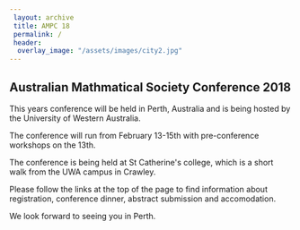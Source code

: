 ```yaml
---
 layout: archive
 title: AMPC 18
 permalink: /
 header:
  overlay_image: "/assets/images/city2.jpg"
---
```


## Australian Mathmatical Society Conference 2018

This years conference will be held in Perth, Australia and is being hosted by the University of Western Australia.

The conference will run from February 13-15th with pre-conference workshops on the 13th.

The conference is being held at St Catherine's college, which is a short walk from the UWA campus in Crawley. 



Please follow the links at the top of the page to find information about registration, conference dinner, abstract submission and accomodation.

We look forward to seeing you in Perth.


